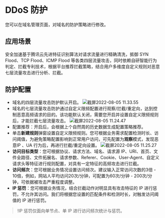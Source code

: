 # DDoS 防护

您可以在域名管理页面，对域名的防护策略进行修改。

## 应用场景

安全加速基于腾讯云先进特征识别算法对请求流量进行精确清洗，抵御 SYN Flood、TCP Flood、ICMP Flood 等各类四层流量攻击，同时依赖自研智能行为判定、拦截专利技术，根据平台推荐拦截策略，结合用户多维度自定义规则对恶意七层流量攻击进行分析、拦截。

## 防护配置

- 域名的四层流量攻击防护默认开启。
  ![截屏2022-08-05 11.33.55](https://tva1.sinaimg.cn/large/e6c9d24egy1h4vqgrznl8j218m0ag3zb.jpg)
- 域名的七层流量攻击防护通过⾃定义限频配置进⾏观察/拦截/重定向，达到控制恶意⾼频请求的⽬的。该功能默认关闭，需要您开启并设置自定义限频规则后，才能拦截七层流量攻击。
  ![截屏2022-08-05 11.24.47](https://tva1.sinaimg.cn/large/e6c9d24egy1h4vqh96zzej21kw0t6whl.jpg)
- 配置推荐：开启后，会根据上个自然周的历史数据生成配置策略推荐。
- 单击**新建规则**弹窗设置自定义限频规则。您可根据业务需求配置检测时⻓、访问阈值，为避免策略配置影响到正常⽤户访问，可先配置为**观察**模式，发现恶意IP 、UA ⾏为后，再进⾏拦截/重定向设置。
  ![截屏2022-08-05 11.25.27](https://tva1.sinaimg.cn/large/e6c9d24egy1h4vqhit3rij215d0u0jt7.jpg)
- **访问目标类型**：您可根据协议、请求方法、域名、请求源 IP、URI、首页、文件全路径、文件拓展名、请求参数、Referer、Cookie、User-Agent、自定义请求头等特征进行规则配置，对具有一定特征的高频攻击进行拦截。
- **访问频次**：您可根据业务情况设置访问频次。建议输入正常访问次数的3倍 - 10倍，例如，网站人平均访问20次/分钟，可配置为60次/分钟 - 200次/分钟，可依据被攻击严重程度调整。
- **IP 惩罚**：您可根据业务情况，结合拦截动作对明显具有攻击特征的 IP 进行惩罚，不允许其访问。我们将根据您设置的匹配条件和检测时长，对触发访问阈值的 IP 进行惩罚。
 > !IP 惩罚仅面向单节点、单 IP 进行访问频次统计与惩罚。
